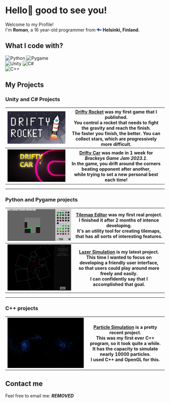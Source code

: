 # Hello👋 good to see you! <br>

Welcome to my Profile! <br>
I'm <b>Roman</b>, a 16 year-old programmer from <img src="Assets/FinnishFlag.png" width=15px/> <b>Helsinki, Finland</b>. <br>


## What I code with?
![Python](https://img.shields.io/badge/Python-yellow?style=for-the-badge)
![Pygame](https://img.shields.io/badge/PyGame-green?style=for-the-badge) <br>
![Unity](https://img.shields.io/badge/Unity-gray?style=for-the-badge)
![C#](https://img.shields.io/badge/-C%23-purple?style=for-the-badge) <br>
![C++](https://img.shields.io/badge/C++-blue?style=for-the-badge)


## My Projects

### Unity and C# Projects

<table>
  <tr>
    <th> <a href="https://omppu42.itch.io/drifty-rocket"> <img src="Assets/DriftyRocket1.png" width=500px> </a> </th> 
    <th> <a href="https://omppu42.itch.io/drifty-rocket"> <b> Drifty Rocket</b></a> was my first game that I published. <br> You control a rocket that needs to fight the gravity and reach the finish. <br> The faster you finish, the better. You can collect stars, which are progressively more difficult. <br> </th>
  </tr>
  <tr>
    <th> <a href="https://omppu42.itch.io/drifty-car"> <img src="Assets/DriftyCar.png" width=500px> </a> <br> </th>
    <th> <a href="https://omppu42.itch.io/drifty-car"><b> Drifty Car</b></a> was made in 1 week for <i> Brackeys Game Jam 2023.1</i>. <br>
In the game, you drift around the corners beating opponent after another,<br> while trying to set a new personal best each time!<br> </th>
  </tr>
</table>

----

### Python and Pygame projects

<table>
  <tr>
    <th> <a href="https://github.com/Omppu42/TilemapEditor"> <img src="Assets/TilemapEditor.png" width=500px> </a> <br> </a> </th> 
    <th> <a href="https://github.com/Omppu42/TilemapEditor"> <b> Tilemap Editor</b></a> was my first real project. <br> I finished it after 2 months of intence developing. <br> It's an utility tool for creating tilemaps, that has all sorts of interesting features. </th>
  </tr>
  <tr>
    <th> <a href="https://github.com/Omppu42/LaserSimulation"> <img src="Assets/LaserSimulation.png" width=500px> </a> <br> </th>
    <th> <a href="https://github.com/Omppu42/LaserSimulation"><b> Lazer Simulation</b></a> is my latest project. <br>This time I wanted to focus on developing a   friendly user interface, <br>so that users could play around more freely and easily. <br> I can confidently say that I accomplished that goal.</th>
  </tr>
</table>

----

### C++ projects
<table>
  <tr>
    <th> <a href="https://github.com/Omppu42/ParticleSimulation"> <img src="Assets/ParticleSimulation.png" width=500px> </a> <br> </a> </th> 
    <th> <a href="https://github.com/Omppu42/ParticleSimulation"> <b> Particle Simulation</b></a> is a pretty recent project. <br> This was my first ever C++ program, so it took quite a while. <br> It has the capacity to simulate nearly 10000 particles. <br> I used C++ and OpenGL for this. <br></th>
  </tr>
</table>

## Contact me

Feel free to email me: ***REMOVED***
